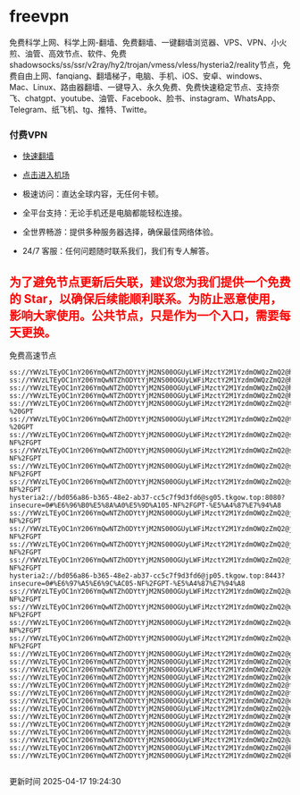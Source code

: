 # freevpn

免费科学上网、科学上网-翻墙、免费翻墙、一键翻墙浏览器、VPS、VPN、小火煎、油管、高效节点、软件、免费shadowsocks/ss/ssr/v2ray/hy2/trojan/vmess/vless/hysteria2/reality节点，免费自由上网、fanqiang、翻墙梯子，电脑、手机、iOS、安卓、windows、Mac、Linux、路由器翻墙、一键导入、永久免费、免费快速稳定节点、支持奈飞、chatgpt、youtube、油管、Facebook、脸书、instagram、WhatsApp、Telegram、纸飞机、tg、推特、Twitte。

### 付费VPN
* [快速翻墙](https://xgogo.sbs/#/register?code=wxADDy87) 

* [点击进入机场](https://xgogo.sbs/#/register?code=wxADDy87) 

* 极速访问：直达全球内容，无任何卡顿。

* 全平台支持：无论手机还是电脑都能轻松连接。

* 全世界畅游：提供多种服务器选择，确保最佳网络体验。

* 24/7 客服：任何问题随时联系我们，我们有专人解答。

## <font color="red">为了避免节点更新后失联，建议您为我们提供一个免费的 Star，以确保后续能顺利联系。为防止恶意使用，影响大家使用。公共节点，只是作为一个入口，需要每天更换。</font>

免费高速节点

```ss://YWVzLTEyOC1nY206YmQwNTZhODYtYjM2NS00OGUyLWFiMzctY2M1YzdmOWQzZmQ2@hk01.jgrtoioceaw.help:50384#%E9%A6%99%E6%B8%AF01
ss://YWVzLTEyOC1nY206YmQwNTZhODYtYjM2NS00OGUyLWFiMzctY2M1YzdmOWQzZmQ2@hk02.jigreliewolf.click:17889#%E9%A6%99%E6%B8%AF02
ss://YWVzLTEyOC1nY206YmQwNTZhODYtYjM2NS00OGUyLWFiMzctY2M1YzdmOWQzZmQ2@hk03.jigreliewolf.click:10838#%E9%A6%99%E6%B8%AF03
ss://YWVzLTEyOC1nY206YmQwNTZhODYtYjM2NS00OGUyLWFiMzctY2M1YzdmOWQzZmQ2@hk04.jgrtoioceaw.help:29956#%E9%A6%99%E6%B8%AF04
ss://YWVzLTEyOC1nY206YmQwNTZhODYtYjM2NS00OGUyLWFiMzctY2M1YzdmOWQzZmQ2@hk05.ijgelrkasd.click:41284#%E9%A6%99%E6%B8%AF05
ss://YWVzLTEyOC1nY206YmQwNTZhODYtYjM2NS00OGUyLWFiMzctY2M1YzdmOWQzZmQ2@tw01.jigreliewolf.click:30995#%E5%8F%B0%E6%B9%BE01%20-%20GPT
ss://YWVzLTEyOC1nY206YmQwNTZhODYtYjM2NS00OGUyLWFiMzctY2M1YzdmOWQzZmQ2@tw02.ijgelrkasd.click:22610#%E5%8F%B0%E6%B9%BE02%20-%20GPT
ss://YWVzLTEyOC1nY206YmQwNTZhODYtYjM2NS00OGUyLWFiMzctY2M1YzdmOWQzZmQ2@sg01.jgrtoioceaw.help:55559#%E6%96%B0%E5%8A%A0%E5%9D%A101%20-NF%2FGPT
ss://YWVzLTEyOC1nY206YmQwNTZhODYtYjM2NS00OGUyLWFiMzctY2M1YzdmOWQzZmQ2@sg02.jigreliewolf.click:40574#%E6%96%B0%E5%8A%A0%E5%9D%A102%20-NF%2FGPT
ss://YWVzLTEyOC1nY206YmQwNTZhODYtYjM2NS00OGUyLWFiMzctY2M1YzdmOWQzZmQ2@sg03.ijgelrkasd.click:23716#%E6%96%B0%E5%8A%A0%E5%9D%A103%20-NF%2FGPT
ss://YWVzLTEyOC1nY206YmQwNTZhODYtYjM2NS00OGUyLWFiMzctY2M1YzdmOWQzZmQ2@sg04.jgrtoioceaw.help:17971#%E6%96%B0%E5%8A%A0%E5%9D%A104%20-NF%2FGPT
hysteria2://bd056a86-b365-48e2-ab37-cc5c7f9d3fd6@sg05.tkgow.top:8080?insecure=0#%E6%96%B0%E5%8A%A0%E5%9D%A105-NF%2FGPT-%E5%A4%87%E7%94%A8
ss://YWVzLTEyOC1nY206YmQwNTZhODYtYjM2NS00OGUyLWFiMzctY2M1YzdmOWQzZmQ2@jp01.jgrtoioceaw.help:58645#%E6%97%A5%E6%9C%AC01%20-NF%2FGPT
ss://YWVzLTEyOC1nY206YmQwNTZhODYtYjM2NS00OGUyLWFiMzctY2M1YzdmOWQzZmQ2@jp02.jgrtoioceaw.help:47462#%E6%97%A5%E6%9C%AC02%20-NF%2FGPT
ss://YWVzLTEyOC1nY206YmQwNTZhODYtYjM2NS00OGUyLWFiMzctY2M1YzdmOWQzZmQ2@jp03.jigreliewolf.click:33414#%E6%97%A5%E6%9C%AC03%20-NF%2FGPT
ss://YWVzLTEyOC1nY206YmQwNTZhODYtYjM2NS00OGUyLWFiMzctY2M1YzdmOWQzZmQ2@jp04.ijgelrkasd.click:58223#%E6%97%A5%E6%9C%AC04%20-NF%2FGPT
hysteria2://bd056a86-b365-48e2-ab37-cc5c7f9d3fd6@jp05.tkgow.top:8443?insecure=0#%E6%97%A5%E6%9C%AC05-NF%2FGPT-%E5%A4%87%E7%94%A8
ss://YWVzLTEyOC1nY206YmQwNTZhODYtYjM2NS00OGUyLWFiMzctY2M1YzdmOWQzZmQ2@us01.jgrtoioceaw.help:48129#%E7%BE%8E%E5%9B%BD01%20-NF%2FGPT
ss://YWVzLTEyOC1nY206YmQwNTZhODYtYjM2NS00OGUyLWFiMzctY2M1YzdmOWQzZmQ2@us02.jgrtoioceaw.help:44907#%E7%BE%8E%E5%9B%BD02%20-NF%2FGPT
ss://YWVzLTEyOC1nY206YmQwNTZhODYtYjM2NS00OGUyLWFiMzctY2M1YzdmOWQzZmQ2@us03.jigreliewolf.click:43330#%E7%BE%8E%E5%9B%BD03%20-NF%2FGPT
ss://YWVzLTEyOC1nY206YmQwNTZhODYtYjM2NS00OGUyLWFiMzctY2M1YzdmOWQzZmQ2@us04.ijgelrkasd.click:44130#%E7%BE%8E%E5%9B%BD04%20-NF%2FGPT
ss://YWVzLTEyOC1nY206YmQwNTZhODYtYjM2NS00OGUyLWFiMzctY2M1YzdmOWQzZmQ2@gb01.jgrtoioceaw.help:27765#%E8%8B%B1%E5%9B%BD01
ss://YWVzLTEyOC1nY206YmQwNTZhODYtYjM2NS00OGUyLWFiMzctY2M1YzdmOWQzZmQ2@gb02.jigreliewolf.click:52762#%E8%8B%B1%E5%9B%BD02
ss://YWVzLTEyOC1nY206YmQwNTZhODYtYjM2NS00OGUyLWFiMzctY2M1YzdmOWQzZmQ2@de01.jgrtoioceaw.help:20635#%E5%BE%B7%E5%9B%BD01
ss://YWVzLTEyOC1nY206YmQwNTZhODYtYjM2NS00OGUyLWFiMzctY2M1YzdmOWQzZmQ2@de02.jigreliewolf.click:52770#%E5%BE%B7%E5%9B%BD02
ss://YWVzLTEyOC1nY206YmQwNTZhODYtYjM2NS00OGUyLWFiMzctY2M1YzdmOWQzZmQ2@fr01.ijgelrkasd.click:32568#%E6%B3%95%E5%9B%BD01
ss://YWVzLTEyOC1nY206YmQwNTZhODYtYjM2NS00OGUyLWFiMzctY2M1YzdmOWQzZmQ2@fr02.jigreliewolf.click:45265#%E6%B3%95%E5%9B%BD02
ss://YWVzLTEyOC1nY206YmQwNTZhODYtYjM2NS00OGUyLWFiMzctY2M1YzdmOWQzZmQ2@ca01.jigreliewolf.click:30461#%E5%8A%A0%E6%8B%BF%E5%A4%A701
ss://YWVzLTEyOC1nY206YmQwNTZhODYtYjM2NS00OGUyLWFiMzctY2M1YzdmOWQzZmQ2@ca02.ijgelrkasd.click:24053#%E5%8A%A0%E6%8B%BF%E5%A4%A702
ss://YWVzLTEyOC1nY206YmQwNTZhODYtYjM2NS00OGUyLWFiMzctY2M1YzdmOWQzZmQ2@my01.jigreliewolf.click:52408#%E9%A9%AC%E6%9D%A5%E8%A5%BF%E4%BA%9A01
ss://YWVzLTEyOC1nY206YmQwNTZhODYtYjM2NS00OGUyLWFiMzctY2M1YzdmOWQzZmQ2@my02.ijgelrkasd.click:25519#%E9%A9%AC%E6%9D%A5%E8%A5%BF%E4%BA%9A02
ss://YWVzLTEyOC1nY206YmQwNTZhODYtYjM2NS00OGUyLWFiMzctY2M1YzdmOWQzZmQ2@au01.jgrtoioceaw.help:13460#%E6%BE%B3%E5%A4%A7%E5%88%A9%E4%BA%9A01
ss://YWVzLTEyOC1nY206YmQwNTZhODYtYjM2NS00OGUyLWFiMzctY2M1YzdmOWQzZmQ2@au02.ijgelrkasd.click:46073#%E6%BE%B3%E5%A4%A7%E5%88%A9%E4%BA%9A02
ss://YWVzLTEyOC1nY206YmQwNTZhODYtYjM2NS00OGUyLWFiMzctY2M1YzdmOWQzZmQ2@ko01.jgrtoioceaw.help:46108#%E9%9F%A9%E5%9B%BD01
ss://YWVzLTEyOC1nY206YmQwNTZhODYtYjM2NS00OGUyLWFiMzctY2M1YzdmOWQzZmQ2@ko02.jigreliewolf.click:50181#%E9%9F%A9%E5%9B%BD02


```
更新时间 2025-04-17 19:24:30